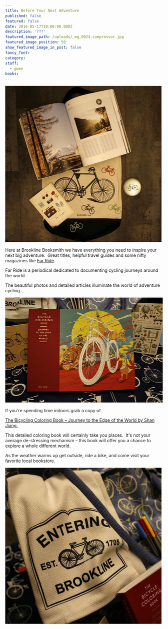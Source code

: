 ```yaml
---
title: Before Your Next Adventure
published: false
featured: false
date: 2016-05-17T10:00:00.000Z
description: '???'
featured_image_path: /uploads/_mg_0924-compressor.jpg
featured_image_position: 50
show_featured_image_in_post: false
fancy_font:
category:
staff:
  - gwen
books:
---
```



![](/uploads/versions/_mg_1024-compressor---x----500-500x---.jpg)

Here at Brookline Booksmith we have everything you need to inspire your next big adventure. &nbsp;Great titles, helpful travel guides and some nifty magazines like [Far Ride](http://farridemag.com/main).

Far Ride is a periodical dedicated to documenting cycling journeys around the world.&nbsp;

The beautiful photos and detailed articles illuminate the world of adventure cycling. &nbsp;

![](/uploads/versions/_mg_0950-compressor---x----750-500x---.jpg)

If you're spending time indoors grab a copy of

[The Bicycling Coloring Book – Journey to the Edge of the World by Shan Jiang&nbsp;](http://www.brooklinebooksmith-shop.com/book/9781780677491)

This detailed coloring book will certainly take you places. &nbsp;It's not your average de-stressing mechanism – this book will offer you a chance to explore a whole different world.&nbsp;

As the weather warms up get outside, ride a bike, and come visit your favorite local bookstore.

![](/uploads/versions/_mg_0929-compressor---x----500-500x---.jpg)